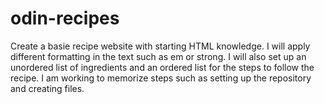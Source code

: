 # odin-recipes
Create a basie recipe website with starting HTML knowledge. I will apply different formatting in the text such as em or strong. I will also set up an unordered list of ingredients and an ordered list for the steps to follow the recipe. I am working to memorize steps such as setting up the repository and creating files.
